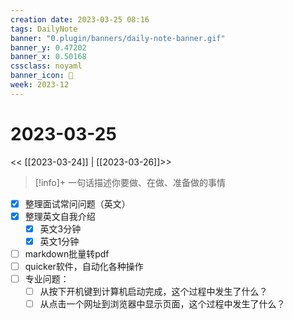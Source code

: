 ```yaml
---
creation date: 2023-03-25 08:16
tags: DailyNote
banner: "0.plugin/banners/daily-note-banner.gif"
banner_y: 0.47202
banner_x: 0.50168
cssclass: noyaml
banner_icon: 💌
week: 2023-12
---
```


# 2023-03-25

<< [[2023-03-24]] | [[2023-03-26]]>>


> [!info]+ 一句话描述你要做、在做、准备做的事情
> 


- [x] 整理面试常问问题（英文）
- [x] 整理英文自我介绍
	- [x] 英文3分钟
	- [x] 英文1分钟
- [ ] markdown批量转pdf
- [ ] quicker软件，自动化各种操作
- [ ] 专业问题：
	- [ ] 从按下开机键到计算机启动完成，这个过程中发生了什么？
	- [ ] 从点击一个网址到浏览器中显示页面，这个过程中发生了什么？